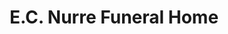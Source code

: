 ---
title: "E.C. Nurre Funeral Home"
url: /new-richmond/e-c-nurre-funeral-home/
shop: funeral directors
---